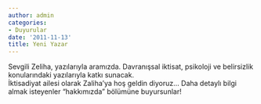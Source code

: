 ```yaml
---
author: admin
categories:
- Duyurular
date: '2011-11-13'
title: Yeni Yazar
---
```


Sevgili Zeliha, yazılarıyla aramızda. Davranışsal iktisat, psikoloji ve belirsizlik konularındaki yazılarıyla katkı sunacak.  
İktisadiyat ailesi olarak Zaliha’ya hoş geldin diyoruz… Daha detaylı bilgi almak isteyenler “hakkımızda” bölümüne buyursunlar!